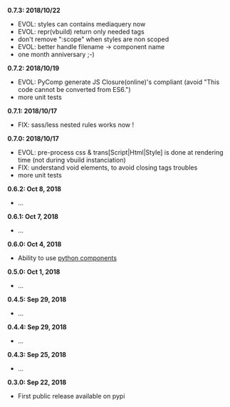 **0.7.3: 2018/10/22**
- EVOL: styles can contains mediaquery now
- EVOL: repr(vbuild) return only needed tags
- don't remove ":scope" when styles are non scoped
- EVOL: better handle filename -> component name
- one month anniversary ;-)

**0.7.2: 2018/10/19**
- EVOL: PyComp generate JS Closure(online)'s compliant (avoid "This code cannot be converted from ES6.")
- more unit tests

**0.7.1: 2018/10/17**
- FIX: sass/less nested rules works now !

**0.7.0: 2018/10/17**
- EVOL: pre-process css & trans[Script|Html|Style] is done at rendering time
    (not during vbuild instanciation)
- FIX: understand void elements, to avoid closing tags troubles
- more unit tests

**0.6.2: Oct 8, 2018**
- ...

**0.6.1: Oct 7, 2018**
- ...

**0.6.0: Oct 4, 2018**
- Ability to use [python components](https://github.com/manatlan/vbuild/blob/master/doc/PyComponent.md)

**0.5.0: Oct 1, 2018**
- ...

**0.4.5: Sep 29, 2018**
- ...

**0.4.4: Sep 29, 2018**
- ...

**0.4.3: Sep 25, 2018**
- ...

**0.3.0: Sep 22, 2018**
- First public release available on pypi
